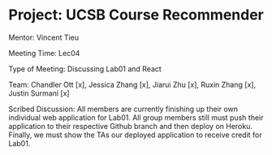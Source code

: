 # Project: UCSB Course Recommender

Mentor: Vincent Tieu

Meeting Time: Lec04

Type of Meeting: Discussing Lab01 and React

Team: Chandler Ott [x], Jessica Zhang [x], Jiarui Zhu [x], Ruxin Zhang [x], Justin Surmani [x]

Scribed Discussion: All members are currently finishing up their own individual web application for Lab01. All group members still must push their application to their respective Github branch and then deploy on Heroku. Finally, we must show the TAs our deployed application to receive credit for Lab01.

 
